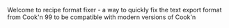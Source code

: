 Welcome to recipe format fixer - a way to quickly fix the text export format from Cook'n 99 to be compatible with modern versions of Cook'n